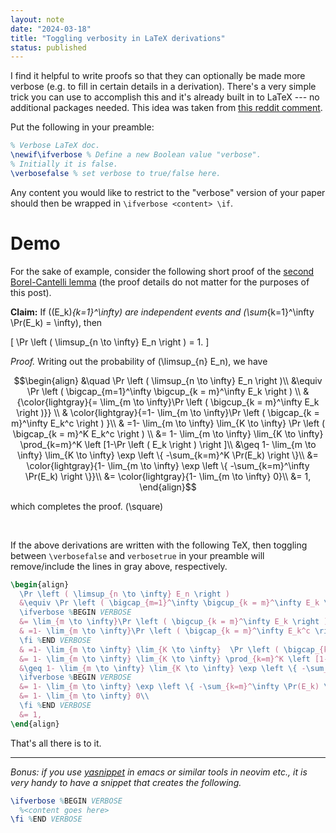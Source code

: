 ```yaml
---
layout: note 
date: "2024-03-18" 
title: "Toggling verbosity in LaTeX derivations"
status: published
---
```



$$
\newcommand{\Fcal}{\mathcal{F}}
\newcommand{\RR}{\mathbb{R}}
\newcommand{\EE}{\mathbb{E}}
$$

I find it helpful to write proofs so that they can optionally be made more verbose (e.g. to fill in certain details in a derivation). There's a very simple trick you can use to accomplish this and it's already built in to LaTeX --- no additional packages needed. This idea was taken from [this reddit comment](https://old.reddit.com/r/LaTeX/comments/p321rh/is_there_a_way_to_have_two_versions_of_a_document/h8ojktk/).

Put the following in your preamble:

```LaTeX
% Verbose LaTeX doc.
\newif\ifverbose % Define a new Boolean value "verbose".
% Initially it is false.
\verbosefalse % set verbose to true/false here.
```

Any content you would like to restrict to the "verbose" version of your paper should then be wrapped in `\ifverbose <content> \if`.

# Demo

For the sake of example, consider the following short proof of the <a href="https://proofwiki.org/wiki/Second_Borel-Cantelli_Lemma" target="_blank">second Borel-Cantelli lemma</a> (the proof details do not matter for the purposes of this post).

<div class='theorem'>

<b>Claim:</b> If \((E_k)_{k=1}^\infty\) are independent events and \(\sum_{k=1}^\infty \Pr(E_k) = \infty\), then

\[ \Pr \left ( \limsup_{n \to \infty} E_n \right ) = 1. \]
  

<em>Proof.</em>
Writing out the probability of \(\limsup_{n} E_n\), we have

$$\begin{align}
  &\quad \Pr \left ( \limsup_{n \to \infty} E_n \right )\\
  &\equiv \Pr \left ( \bigcap_{m=1}^\infty \bigcup_{k = m}^\infty E_k \right ) \\
                                                 &{\color{lightgray}{= \lim_{m \to \infty}\Pr \left ( \bigcup_{k = m}^\infty E_k \right )}} \\
                                                 & \color{lightgray}{=1- \lim_{m \to \infty}\Pr \left ( \bigcap_{k = m}^\infty E_k^c \right ) }\\
                                                 & =1- \lim_{m \to \infty} \lim_{K \to \infty}  \Pr \left ( \bigcap_{k = m}^K E_k^c \right ) \\
                                                 &= 1- \lim_{m \to \infty} \lim_{K \to \infty} \prod_{k=m}^K \left [1-\Pr \left ( E_k \right ) \right ]\\
                                                 &\geq 1- \lim_{m \to \infty} \lim_{K \to \infty} \exp \left \{ -\sum_{k=m}^K \Pr(E_k) \right \}\\
                                                 &= \color{lightgray}{1- \lim_{m \to \infty} \exp \left \{ -\sum_{k=m}^\infty \Pr(E_k) \right \}}\\
                                                 &= \color{lightgray}{1- \lim_{m \to \infty} 0}\\
                                                 &= 1,
\end{align}$$

which completes the proof. \(\square\)
</div>
<br/>

If the above derivations are written with the following TeX, then toggling between `\verbosefalse` and `verbosetrue` in your preamble will remove/include the lines in gray above, respectively.


```LaTeX
\begin{align}
  \Pr \left ( \limsup_{n \to \infty} E_n \right )
  &\equiv \Pr \left ( \bigcap_{m=1}^\infty \bigcup_{k = m}^\infty E_k \right ) \\
  \ifverbose %BEGIN VERBOSE
  &= \lim_{m \to \infty}\Pr \left ( \bigcup_{k = m}^\infty E_k \right ) \\
  & =1- \lim_{m \to \infty}\Pr \left ( \bigcap_{k = m}^\infty E_k^c \right ) \\
  \fi %END VERBOSE
  & =1- \lim_{m \to \infty} \lim_{K \to \infty}  \Pr \left ( \bigcap_{k = m}^K E_k^c \right ) \\
  &= 1- \lim_{m \to \infty} \lim_{K \to \infty} \prod_{k=m}^K \left [1-\Pr \left ( E_k \right ) \right ]\\
  &\geq 1- \lim_{m \to \infty} \lim_{K \to \infty} \exp \left \{ -\sum_{k=m}^K \Pr(E_k) \right \}\\
  \ifverbose %BEGIN VERBOSE
  &= 1- \lim_{m \to \infty} \exp \left \{ -\sum_{k=m}^\infty \Pr(E_k) \right \}\\
  &= 1- \lim_{m \to \infty} 0\\
  \fi %END VERBOSE
  &= 1,
\end{align}
```

That's all there is to it.

---

*Bonus: if you use [yasnippet](https://github.com/joaotavora/yasnippet) in emacs or similar tools in neovim etc., it is very handy to have a snippet that creates the following.*
```LaTeX
\ifverbose %BEGIN VERBOSE
  %<content goes here>
\fi %END VERBOSE
```

